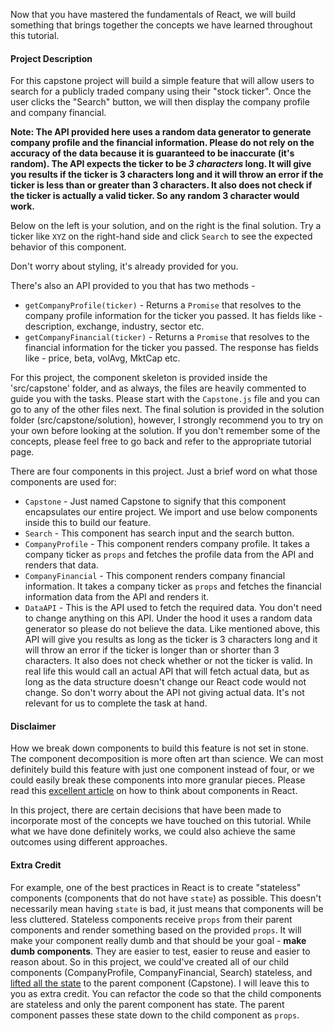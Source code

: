 Now that you have mastered the fundamentals of React, we will build something that brings together the concepts we have learned throughout this tutorial.

#### Project Description
For this capstone project will build a simple feature that will allow users to search for a publicly traded company using their "stock ticker". Once the user clicks the "Search" button, we will then display the company profile and company financial.

**Note: The API provided here uses a random data generator to generate company profile and the financial information.
Please do not rely on the accuracy of the data because it is guaranteed to be inaccurate (it's random).
The API expects the ticker to be *3 characters* long. It will give you results if the ticker is 3 characters long and it will throw an error if the ticker is less than or greater than 3 characters. 
It also does not check if the ticker is actually a valid ticker. So any random 3 character would work.**

Below on the left is your solution, and on the right is the final solution. Try a ticker like `XYZ` on the right-hand side and click `Search` to see the expected behavior of this component.

<!--exercise-->

Don't worry about styling, it's already provided for you.

There's also an API provided to you that has two methods -
- `getCompanyProfile(ticker)` - Returns a `Promise` that resolves to the company profile information for the ticker you passed. It has fields like - description, exchange, industry, sector etc.
- `getCompanyFinancial(ticker)` -  Returns a `Promise` that resolves to the financial information for the ticker you passed. The response has fields like - price, beta, volAvg, MktCap etc.

For this project, the component skeleton is provided inside the 'src/capstone' folder, and as always, the files are heavily commented to guide you with the tasks. Please start with the `Capstone.js` file and you can go to any of the other files next. The final solution is provided in the solution folder (src/capstone/solution), however, I strongly recommend you to try on your own before looking at the solution. If you don't remember some of the concepts, please feel free to go back and refer to the appropriate tutorial page.

There are four components in this project. Just a brief word on what those components are used for:

- `Capstone` - Just named Capstone to signify that this component encapsulates our entire project. We import and use below components inside this to build our feature.
- `Search` - This component has search input and the search button.
- `CompanyProfile` - This component renders company profile. It takes a company ticker as `props` and fetches the profile data from the API and renders that data.
- `CompanyFinancial` - This component renders company financial information. It takes a company ticker as `props` and fetches the financial information data from the API and renders it.
- `DataAPI` - This is the API used to fetch the required data. You don't need to change anything on this API. Under the hood it uses a random data generator so please do not believe the data. Like mentioned above, this API will give you results as long as the ticker is 3 characters long and it will throw an error if the ticker is longer than or shorter than 3 characters. It also does not check whether or not the ticker is valid. In real life this would call an actual API that will fetch actual data, but as long as the data structure doesn't change our React code would not change. So don't worry about the API not giving actual data. It's not relevant for us to complete the task at hand.

#### Disclaimer
How we break down components to build this feature is not set in stone. The component decomposition is more often art than science. We can most definitely build this feature with just one component instead of four, or we could easily break these components into more granular pieces. Please read this [excellent article](https://reactjs.org/docs/thinking-in-react.html) on how to think about components in React.

In this project, there are certain decisions that have been made to incorporate most of the concepts we have touched on this tutorial. While what we have done definitely works, we could also achieve the same outcomes using different approaches.

#### Extra Credit
For example, one of the best practices in React is to create "stateless" components (components that do not have `state`) as possible. This doesn't necessarily mean having `state` is bad, it just means that components will be less cluttered. Stateless components receive `props` from their parent components and render something based on the provided `props`. It will make your component really dumb and that should be your goal - **make dumb components**. They are easier to test, easier to reuse and easier to reason about. So in this project, we could've created all of our child components (CompanyProfile, CompanyFinancial, Search) stateless, and [lifted all the state](https://reactjs.org/docs/lifting-state-up.html) to the parent component (Capstone). I will leave this to you as extra credit. You can refactor the code so that the child components are stateless and only the parent component has state. The parent component passes these state down to the child component as `props`.
